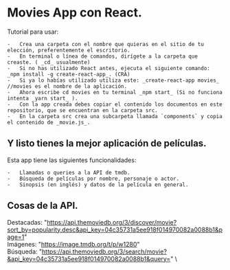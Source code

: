 # Movies App con React.

Tutorial para usar:

    -   Crea una carpeta con el nombre que quieras en el sitio de tu elección, preferentemente el escritorio.
    -   En terminal o línea de comandos, dirígete a la carpeta que creaste. ( _cd_ usualmente)
    -   Si no has utilizado React antes, ejecuta el siguiente comando: _npm install -g create-react-app_. (CRA)
    -   Si ya lo habías utilizado utiliza este: _create-react-app movies_ //movies es el nombre de la aplicación.
    -   Ahora escribe cd movies en tu terminal _npm start_ (Si no funciona intenta _yarn start_ ).
    -   Con la app creada debes copiar el contenido los documentos en este repositorio, que se encuentran en la carpeta src.
    -   En la carpeta src crea una subcarpeta llamada `components` y copia el contenido de _movie.js_.
    
 Y listo tienes la mejor aplicación de películas.
 ---
 Esta app tiene las siguientes funcionalidades:
    
    -   Llamadas o queries a la API de tmdb.
    -   Búsqueda de películas por nombre, personaje o actor.
    -   Sinopsis (en inglés) y datos de la película en general.

## Cosas de la API.

Destacadas: "https://api.themoviedb.org/3/discover/movie?sort_by=popularity.desc&api_key=04c35731a5ee918f014970082a0088b1&page=1" \
Imágenes: "https://image.tmdb.org/t/p/w1280" \
Búsqueda: "https://api.themoviedb.org/3/search/movie?&api_key=04c35731a5ee918f014970082a0088b1&query=" \
